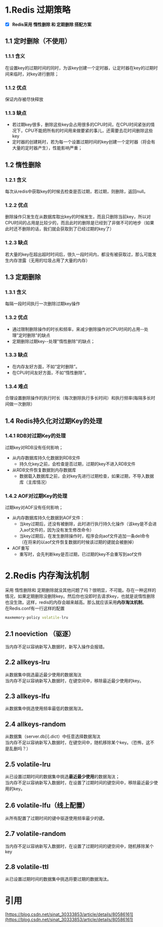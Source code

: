 <a name="Tg5EW"></a>
# 1.Redis 过期策略
- [x] **Redis采用 惰性删除 和 定期删除 搭配方案**
<a name="uk5VW"></a>
## 1.1 定时删除（不使用）
<a name="icpN9"></a>
### 1.1.1 含义
在设置key的过期时间的同时，为该key创建一个定时器，让定时器在key的过期时间来临时，对key进行删除；
<a name="MZspE"></a>
### 1.1.2 优点
保证内存被尽快释放
<a name="0x07u"></a>
### 1.1.3 缺点

- 若过期key很多，删除这些key会占用很多的CPU时间，在CPU时间紧张的情况下，CPU不能把所有的时间用来做要紧的事儿，还需要去花时间删除这些key
- 定时器的创建耗时，若为每一个设置过期时间的key创建一个定时器（将会有大量的定时器产生），性能影响严重；

<a name="AmGa3"></a>
## 1.2 惰性删除
<a name="2qgUo"></a>
### 1.2.1 含义
每次从redis中获取key的时候去检查是否过期，若过期，则删除，返回null。
<a name="4j7ug"></a>
### 1.2.2 优点
删除操作只发生在从数据库取出key的时候发生，而且只删除当前key，所以对CPU时间的占用是比较少的，而且此时的删除是已经到了非做不可的地步（如果此时还不删除的话，我们就会获取到了已经过期的key了）
<a name="H5alH"></a>
### 1.2.3 缺点
若大量的key在超出超时时间后，很久一段时间内，都没有被获取过，那么可能发生内存泄露（无用的垃圾占用了大量的内存）
<a name="xhnnM"></a>
## 1.3 定期删除
<a name="pOlZZ"></a>
### 1.3.1 含义
每隔一段时间执行一次删除过期key操作
<a name="niyXn"></a>
### 1.3.2 优点

- 通过限制删除操作的时长和频率，来减少删除操作对CPU时间的占用--处理"定时删除"的缺点
- 定期删除过期key--处理"惰性删除"的缺点；
<a name="lHwRN"></a>
### 1.3.3 缺点

- 在内存友好方面，不如“定时删除”。
- 在CPU时间友好方面，不如“惰性删除”。
<a name="X8eKg"></a>
### 1.3.4 难点
合理设置删除操作的执行时长（每次删除执行多长时间）和执行频率(每隔多长时间做一次删除）


<a name="JD9kE"></a>
## 1.4 Redis持久化对过期Key的处理

<a name="oZany"></a>
### 1.4.1 RDB对过期Key的处理

过期key对RDB没有任何影响；

- 从内存数据库持久化数据到RDB文件
   - 持久化key之前，会检查是否过期，过期的key不进入RDB文件
- 从RDB文件恢复数据到内存数据库
   - 数据载入数据库之前，会对key先进行过期检查，如果过期，不导入数据库（主库情况）

<a name="QYiY7"></a>
### 1.4.2 AOF对过期Key的处理

过期key对AOF没有任何影响；

- 从内存数据库持久化数据到AOF文件：
   - 当key过期后，还没有被删除，此时进行执行持久化操作（该key是不会进入aof文件的，因为没有发生修改命令）
   - 当key过期后，在发生删除操作时，程序会向aof文件追加一条del命令（在将来的以aof文件恢复数据的时候该过期的键就会被删掉）
- AOF重写
   - 重写时，会先判断key是否过期，已过期的key不会重写到aof文件 

<a name="x6zXc"></a>
# 2.Redis 内存淘汰机制
采用 惰性删除和 定期删除就没其他问题了吗？很明显，不可能。存在一种这样的情况，如果定期删除没删除key。然后你也没即时去请求key，也就是说惰性删除也没生效。这样，redis的内存会越来越高。那么就应该采用**内存淘汰机制**。<br />在Redis.conf有一行这样的配置
```cpp
maxmemory-policy volatile-lru
```
<a name="yNe5x"></a>
## 2.1 noeviction （驱逐）
当内存不足以容纳新写入数据时，新写入操作会报错。
<a name="ZzWXV"></a>
## 2.2 allkeys-lru
从数据集中挑选最近最少使用的数据淘汰<br />当内存不足以容纳新写入数据时，在键空间中，移除最近最少使用的key。
<a name="7Z42r"></a>
## 2.3 allkeys-lfu
从数据集中挑选使用频率最低的数据淘汰。
<a name="Yjm7Q"></a>
## 2.4 allkeys-random
从数据集（server.db[i].dict）中任意选择数据淘汰<br />当内存不足以容纳新写入数据时，在键空间中，随机移除某个key。（恐怖，这不是乱删吗？）
<a name="J9wku"></a>
## 2.5 volatile-lru
从已设置过期时间的数据集中挑选**最近最少使用**的数据淘汰；<br />当内存不足以容纳新写入数据时，在设置了过期时间的键空间中，移除最近最少使用的key。
<a name="p27Ot"></a>
## 2.6 volatile-lfu（线上配置）
从所有配置了过期时间的键中驱逐使用频率最少的键。
<a name="3cBBe"></a>
## 2.7 volatile-random
当内存不足以容纳新写入数据时，在设置了过期时间的键空间中，随机移除某个key
<a name="E6OCF"></a>
## 2.8 volatile-ttl
从已设置过期时间的数据集中挑选将要过期的数据淘汰。

<a name="Puw1g"></a>
# 引用
[https://blog.csdn.net/sinat_30333853/article/details/80586161](https://blog.csdn.net/sinat_30333853/article/details/80586161)
